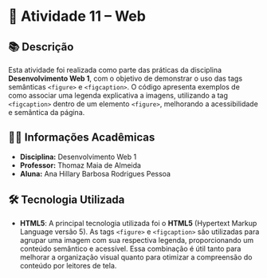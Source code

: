 # 📄 Atividade 11 – Web 

## 📚 Descrição

Esta atividade foi realizada como parte das práticas da disciplina **Desenvolvimento Web 1**, com o objetivo de demonstrar o uso das tags semânticas `<figure>` e `<figcaption>`. O código apresenta exemplos de como associar uma legenda explicativa a imagens, utilizando a tag `<figcaption>` dentro de um elemento `<figure>`, melhorando a acessibilidade e semântica da página.

## 👩‍🏫 Informações Acadêmicas

- **Disciplina:** Desenvolvimento Web 1  
- **Professor:** Thomaz Maia de Almeida  
- **Aluna:** Ana Hillary Barbosa Rodrigues Pessoa  

## 🛠 Tecnologia Utilizada

- **HTML5**: A principal tecnologia utilizada foi o **HTML5** (Hypertext Markup Language versão 5). As tags `<figure>` e `<figcaption>` são utilizadas para agrupar uma imagem com sua respectiva legenda, proporcionando um conteúdo semântico e acessível. Essa combinação é útil tanto para melhorar a organização visual quanto para otimizar a compreensão do conteúdo por leitores de tela.
